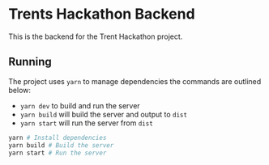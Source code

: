 # Trents Hackathon Backend

This is the backend for the Trent Hackathon project.

## Running

The project uses `yarn` to manage dependencies the commands are outlined below:

- `yarn dev` to build and run the server
- `yarn build` will build the server and output to `dist`
- `yarn start` will run the server from `dist`

```bash
yarn # Install dependencies
yarn build # Build the server
yarn start # Run the server
```
